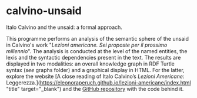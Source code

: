 # calvino-unsaid
Italo Calvino and the unsaid: a formal approach.

This programme performs an analysis of the semantic sphere of the unsaid in Calvino's work "*Lezioni americane. Sei proposte per il prossimo millennio*". The analysis is conducted at the level of the named entities, the lexis and the syntactic dependencies present in the text. The results are displayed in two modalities: an overall knowledge graph in RDF Turtle syntax (*see* graphs folder) and a graphical display in HTML. For the latter, explore the website [A close reading of Italo Calvino’s *Lezioni Americane*: Leggerezza.](https://eleonoraperuch.github.io/lezioni-americane/index.html "title" target="_blank") and the [GitHub repository](https://github.com/EleonoraPeruch/lezioni-americane) with the code behind it.
